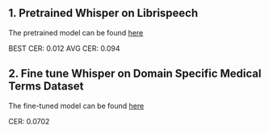 
## 1. Pretrained Whisper on Librispeech
The pretrained model can be found [here](https://huggingface.co/openai/whisper-base)

BEST CER: 0.012
AVG CER: 0.094

## 2. Fine tune Whisper on Domain Specific Medical Terms Dataset
The fine-tuned model can be found [here](https://huggingface.co/riiiwtff/whisper-small)

CER: 0.0702

